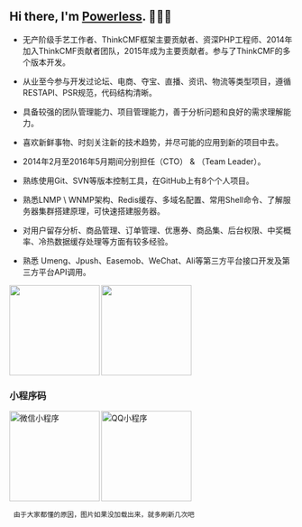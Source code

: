 ## Hi there, I'm [Powerless](https://wzxaini9.cn). 👋👋👋
 * 无产阶级手艺工作者、ThinkCMF框架主要贡献者、资深PHP工程师、2014年加入ThinkCMF贡献者团队，2015年成为主要贡献者。参与了ThinkCMF的多个版本开发。
  
 * 从业至今参与开发过论坛、电商、夺宝、直播、资讯、物流等类型项目，遵循RESTAPI、PSR规范，代码结构清晰。
  
 * 具备较强的团队管理能力、项目管理能力，善于分析问题和良好的需求理解能力。
  
 * 喜欢新鲜事物、时刻关注新的技术趋势，并尽可能的应用到新的项目中去。
  
 * 2014年2月至2016年5月期间分别担任（CTO） & （Team Leader）。
  
 * 熟练使用Git、SVN等版本控制工具，在GitHub上有8个个人项目。
  
 * 熟悉LNMP \ WNMP架构、Redis缓存、多域名配置、常用Shell命令、了解服务器集群搭建原理，可快速搭建服务器。
  
 * 对用户留存分析、商品管理、订单管理、优惠券、商品集、后台权限、中奖概率、冷热数据缓存处理等方面有较多经验。
  
 * 熟悉 Umeng、Jpush、Easemob、WeChat、Ali等第三方平台接口开发及第三方平台API调用。

<img align="left" src="https://github-readme-stats.vercel.app/api?username=wzxaini9&theme=tokyonight&count_private=true&show_icons=true" height=160>
<img src="https://github-readme-stats.vercel.app/api/top-langs/?username=wzxaini9&bg_color=1A1B27&text_color=54DBAE&title_color=77A5FF&layout=compact" height=160>

### 小程序码
<img align="left" src="https://cdn.wzxaini9.cn/themes/wzxaini9/public/assets/code/wxxcx.jpg" height=160 title="微信小程序" alt="微信小程序">
<img src="https://cdn.wzxaini9.cn/themes/wzxaini9/public/assets/code/qqxcx.png" height=160 title="QQ小程序" alt="QQ小程序">

` 由于大家都懂的原因，图片如果没加载出来，就多刷新几次吧`
<!--
**wzxaini9/wzxaini9** is a ✨ _special_ ✨ repository because its `README.md` (this file) appears on your GitHub profile.

Here are some ideas to get you started:

- 🔭 I’m currently working on ...
- 🌱 I’m currently learning ...
- 👯 I’m looking to collaborate on ...
- 🤔 I’m looking for help with ...
- 💬 Ask me about ...
- 📫 How to reach me: ...
- 😄 Pronouns: ...
- ⚡ Fun fact: ...
-->
